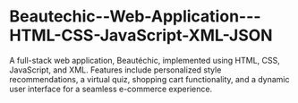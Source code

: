 # Beautechic--Web-Application---HTML-CSS-JavaScript-XML-JSON
A full-stack web application, Beautéchic, implemented using HTML, CSS, JavaScript, and XML. Features include personalized style recommendations, a virtual quiz, shopping cart functionality, and a dynamic user interface for a seamless e-commerce experience.
